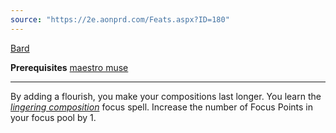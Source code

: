 ```yaml
---
source: "https://2e.aonprd.com/Feats.aspx?ID=180"
---
```

[Bard](https://2e.aonprd.com/Traits.aspx?ID=19)   

**Prerequisites** [maestro muse](https://2e.aonprd.com/Muses.aspx?ID=2)  

---

By adding a flourish, you make your compositions last longer. You learn the [*lingering composition*](https://2e.aonprd.com/Spells.aspx?ID=389) focus spell. Increase the number of Focus Points in your focus pool by 1.
